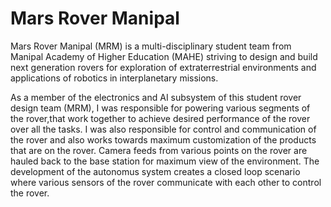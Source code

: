 # Mars Rover Manipal
Mars Rover Manipal (MRM) is a multi-disciplinary student team from Manipal Academy of Higher Education (MAHE) striving to design and build next generation rovers for exploration of extraterrestrial environments and applications of robotics in interplanetary missions.

As a member of the electronics and AI subsystem of this student rover design team (MRM), I was responsible for powering various segments of the rover,that work together to achieve desired performance of the rover over all the tasks. I was also responsible for control and communication of the rover and also works towards maximum customization of the products that are on the rover. Camera feeds from various points on the rover are hauled back to the base station for maximum view of the environment. The development of the autonomus system creates a closed loop scenario where various sensors of the rover communicate with each other to control the rover.
